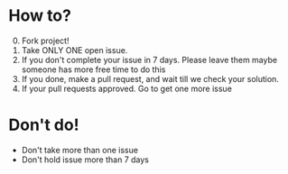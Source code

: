 # How to?

0. Fork project!
0. Take ONLY ONE open issue.
0. If you don't complete your issue in 7 days. Please leave them maybe someone has more free time to do this
0. If you done, make a pull request, and wait till we check your solution.
0. If your pull requests approved. Go to get one more issue

# Don't do!

- Don't take more than one issue
- Don't hold issue more than 7 days
